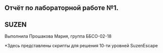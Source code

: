## Отчёт по лабораторной работе №1.
## SUZEN

Выполнила Прошакова Мария, группа ББСО-02-18

*Здесь представлены скрипты для решения 10-ти уровней SuzenEscape
